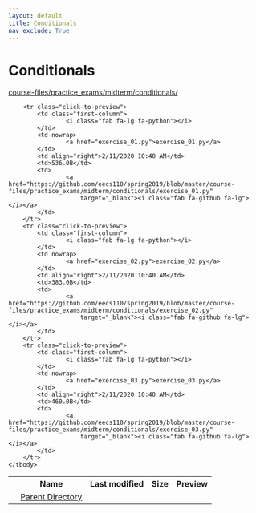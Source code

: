 ```yaml
---
layout: default
title: Conditionals
nav_exclude: True
---
```


# Conditionals

[course-files/practice_exams/midterm/conditionals/](.)

<table class="tbl-files">
    <tbody>
        <tr>
            <th valign="top"></th>
            <th>Name</th>
            <th>Last modified</th>
            <th>Size</th>
            <th>Preview</th>
        </tr>
        <tr>
            <td valign="top">
                <i class="fa fa-folder-open"></i>
            </td>
            <td><a href="../">Parent Directory</a></td>
            <td>&nbsp;</td>
            <td>&nbsp;</td>
            <td>&nbsp;</td>
        </tr>

        <tr class="click-to-preview">
            <td class="first-column">
                    <i class="fab fa-lg fa-python"></i>
            </td>
            <td nowrap>
                    <a href="exercise_01.py">exercise_01.py</a>
            </td>
            <td align="right">2/11/2020 10:40 AM</td>
            <td>536.0B</td>
            <td>
                    <a href="https://github.com/eecs110/spring2019/blob/master/course-files/practice_exams/midterm/conditionals/exercise_01.py"
                        target="_blank"><i class="fab fa-github fa-lg"></i></a>
            </td>
        </tr>
        <tr class="click-to-preview">
            <td class="first-column">
                    <i class="fab fa-lg fa-python"></i>
            </td>
            <td nowrap>
                    <a href="exercise_02.py">exercise_02.py</a>
            </td>
            <td align="right">2/11/2020 10:40 AM</td>
            <td>383.0B</td>
            <td>
                    <a href="https://github.com/eecs110/spring2019/blob/master/course-files/practice_exams/midterm/conditionals/exercise_02.py"
                        target="_blank"><i class="fab fa-github fa-lg"></i></a>
            </td>
        </tr>
        <tr class="click-to-preview">
            <td class="first-column">
                    <i class="fab fa-lg fa-python"></i>
            </td>
            <td nowrap>
                    <a href="exercise_03.py">exercise_03.py</a>
            </td>
            <td align="right">2/11/2020 10:40 AM</td>
            <td>460.0B</td>
            <td>
                    <a href="https://github.com/eecs110/spring2019/blob/master/course-files/practice_exams/midterm/conditionals/exercise_03.py"
                        target="_blank"><i class="fab fa-github fa-lg"></i></a>
            </td>
        </tr>
    </tbody>
</table>

